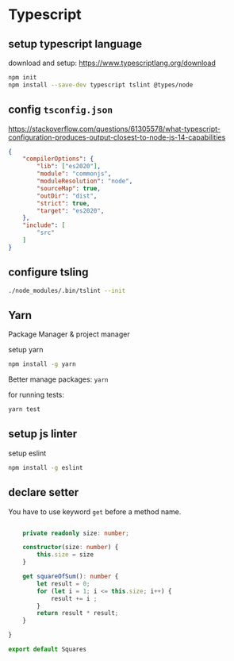 # Typescript 

## setup typescript language

download and setup:
https://www.typescriptlang.org/download


```bash
npm init
npm install --save-dev typescript tslint @types/node 
```

## config `tsconfig.json`


https://stackoverflow.com/questions/61305578/what-typescript-configuration-produces-output-closest-to-node-js-14-capabilities

```json
{
    "compilerOptions": {
        "lib": ["es2020"],
        "module": "commonjs",
        "moduleResolution": "node",
        "sourceMap": true,
        "outDir": "dist",
        "strict": true,
        "target": "es2020",
    },
    "include": [
        "src"
    ]
}
```

## configure tsling

```bash
./node_modules/.bin/tslint --init
```

## Yarn

Package Manager & project manager

setup yarn 

```bash
npm install -g yarn
```

Better manage packages: `yarn`

for running tests:

```bash
yarn test
```

## setup js linter 

setup eslint 

```bash 
npm install -g eslint
```

## declare setter 

You have to use keyword `get` before a method name.


```typescript

    private readonly size: number;

    constructor(size: number) {
        this.size = size
    }

    get squareOfSum(): number {
        let result = 0;
        for (let i = 1; i <= this.size; i++) {
            result += i ;
        }
        return result * result;
    }

}

export default Squares
```